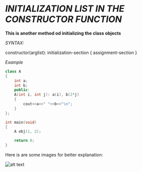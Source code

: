 # _INITIALIZATION LIST IN THE CONSTRUCTOR FUNCTION_

**This is another method od initializing the class objects**

_SYNTAX:_

constructor(arglist): initialization-section
{
	assignment-section
}

_Example_

```C++
class A
{
	int a;
	int b;
	public:
	A(int i, int j): a(i), b(2*j)
	{
		cout<<a<<" "<<b<<"\n";
	}
};

int main(void)
{
	A obj(1, 2);

	return 0;
}
```

Here is are some images for better explanation:

![alt text](/home/priyanuj/Desktop/C0DER11101/c++practice/ConstructorInitialization1.png)
